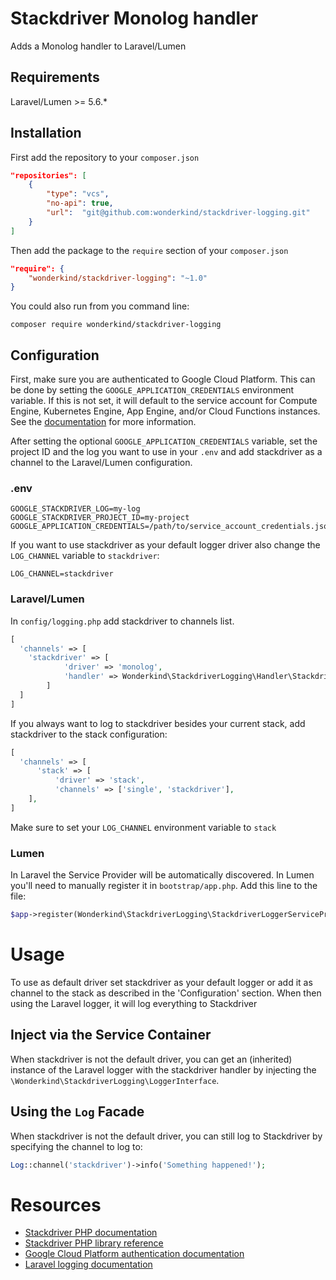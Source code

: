 # Stackdriver Monolog handler

Adds a Monolog handler to Laravel/Lumen

## Requirements

Laravel/Lumen >= 5.6.*

## Installation

First add the repository to your `composer.json`

```json
"repositories": [
    {
        "type": "vcs",
        "no-api": true,
        "url":  "git@github.com:wonderkind/stackdriver-logging.git"
    }
]
```

Then add the package to the `require` section of your `composer.json`

```json
"require": {
    "wonderkind/stackdriver-logging": "~1.0"
}
```

You could also run from you command line:

`composer require wonderkind/stackdriver-logging`

## Configuration

First, make sure you are authenticated to Google Cloud Platform. This can be done by setting the `GOOGLE_APPLICATION_CREDENTIALS` environment variable. If this is not set, it will default to the service account for Compute Engine, Kubernetes Engine, App Engine, and/or Cloud Functions instances. See the [documentation](https://cloud.google.com/docs/authentication/production) for more information. 

After setting the optional `GOOGLE_APPLICATION_CREDENTIALS` variable, set the project ID and the log you want to use in your `.env` and add stackdriver as a channel to the Laravel/Lumen configuration.

### .env

```
GOOGLE_STACKDRIVER_LOG=my-log
GOOGLE_STACKDRIVER_PROJECT_ID=my-project
GOOGLE_APPLICATION_CREDENTIALS=/path/to/service_account_credentials.json
```

If you want to use stackdriver as your default logger driver also change the `LOG_CHANNEL` variable to `stackdriver`:

```
LOG_CHANNEL=stackdriver
```

### Laravel/Lumen

In `config/logging.php` add stackdriver to channels list.

```php
[
  'channels' => [
    'stackdriver' => [
            'driver' => 'monolog',
            'handler' => Wonderkind\StackdriverLogging\Handler\StackdriverLoggingHandler::class
        ]
  ]
]
```

If you always want to log to stackdriver besides your current stack, add stackdriver to the stack configuration:

```php
[
  'channels' => [
      'stack' => [
          'driver' => 'stack',
          'channels' => ['single', 'stackdriver'],
    ],
]
```

Make sure to set your `LOG_CHANNEL` environment variable to `stack`

### Lumen

In Laravel the Service Provider will be automatically discovered.  In Lumen you'll need to manually register it in `bootstrap/app.php`. Add this line to the file:

```php
$app->register(Wonderkind\StackdriverLogging\StackdriverLoggerServiceProvider::class);
```

# Usage

To use as default driver set stackdriver as  your default logger or add it as channel to the stack as described in the 'Configuration' section. When then using the Laravel logger, it will log everything to Stackdriver

## Inject via the Service Container

When stackdriver is not the default driver, you can get an (inherited) instance of the Laravel logger with the stackdriver handler by injecting the `\Wonderkind\StackdriverLogging\LoggerInterface`. 

## Using the `Log` Facade

When stackdriver is not the default driver, you can still log to Stackdriver by specifying the channel to log to:

```php
Log::channel('stackdriver')->info('Something happened!');
```

# Resources

- [Stackdriver PHP documentation](https://cloud.google.com/logging/docs/reference/libraries#client-libraries-install-php)
- [Stackdriver PHP library reference](https://googlecloudplatform.github.io/google-cloud-php/#/docs/google-cloud/v0.61.0/logging/loggingclient)
- [Google Cloud Platform authentication documentation](https://cloud.google.com/docs/authentication/production)
- [Laravel logging documentation](https://laravel.com/docs/5.6/logging)
